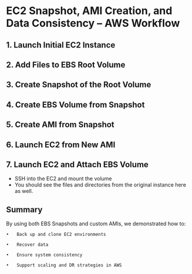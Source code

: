 # EC2 Snapshot, AMI Creation, and Data Consistency – AWS Workflow

## 1. Launch Initial EC2 Instance


## 2. Add Files to EBS Root Volume


## 3. Create Snapshot of the Root Volume


## 4. Create EBS Volume from Snapshot



## 5. Create AMI from Snapshot


## 6. Launch EC2 from New AMI


## 7. Launch EC2 and Attach EBS Volume

- SSH into the EC2 and mount the volume
- You should see the files and directories from the original instance here as well.

## Summary

By using both EBS Snapshots and custom AMIs, we demonstrated how to:

	•	Back up and clone EC2 environments
 
	•	Recover data
 
	•	Ensure system consistency
 
	•	Support scaling and DR strategies in AWS
